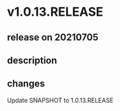 # v1.0.13.RELEASE

## release on 20210705

## description

## changes

Update SNAPSHOT to 1.0.13.RELEASE

